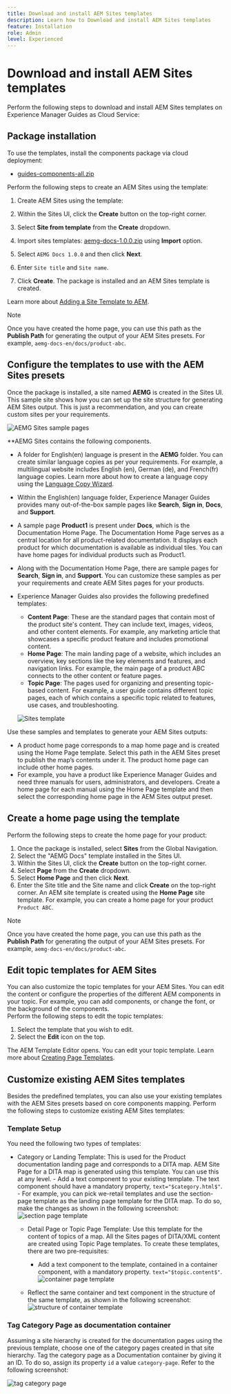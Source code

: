 ```yaml
---
title: Download and install AEM Sites templates
description: Learn how to Download and install AEM Sites templates
feature: Installation
role: Admin
level: Experienced
---
```


# Download and install AEM Sites templates

Perform the following steps to download and install AEM Sites templates on Experience Manager Guides as Cloud Service:

## Package installation

To use the templates, install the components package via cloud deployment: 
- [guides-components-all.zip](https://github.com/adobe/aemg-sites-components/releases/tag/v1.0.0)


    
Perform the following steps to create an AEM Sites using the template: 


1. Create AEM Sites using the template: 
1. Within the Sites UI, click the **Create** button on the top-right corner.
1. Select **Site from template** from the **Create** dropdown.

1. Import sites templates: [aemg-docs-1.0.0.zip]( https://github.com/adobe/aemg-sites-template/releases/tag/v1.0.0) using **Import** option.
1. Select `AEMG Docs 1.0.0` and then click **Next**.
1. Enter `Site title` and `Site name`.
1. Click **Create**. The package is installed and an AEM Sites template is created. 
    
Learn more about [Adding a Site Template to AEM](https://experienceleague.adobe.com/en/docs/experience-manager-cloud-service/content/sites/administering/site-creation/site-templates#adding).


>[!NOTE]
>
>Once you have created the home page, you can use this path as the **Publish Path** for generating the output of your AEM Sites presets. For example, `aemg-docs-en/docs/product-abc`.


## Configure the templates to use with the AEM Sites presets

Once the package is installed, a site named **AEMG** is created in the Sites UI. This sample site shows how you can set up the site structure for generating AEM Sites output. This is just a recommendation, and you can create custom sites per your requirements.

![AEMG Sites sample pages](assets/aemg-sites-sample-pages.png)


 **AEMG Sites contains the following components. 
- A folder for English(en) language is present in the **AEMG** folder. You can create similar language copies as per your requirements. For example, a multilingual website includes English (en), German (de), and French(fr) language copies.  Learn more about how to create a language copy using the [Language Copy Wizard](https://experienceleague.adobe.com/en/docs/experience-manager-65/content/sites/administering/introduction/tc-wizard).
- Within the English(en) language folder, Experience Manager Guides provides many out-of-the-box sample pages like **Search**, **Sign in**, **Docs**, and **Support**. 

- A sample page **Product1** is present under **Docs**, which is the Documentation Home Page. The Documentation Home Page serves as a central location for all product-related documentation. It displays each product for which documentation is available as individual tiles. You can have home pages for individual products such as Product1.
- Along with the Documentation Home Page, there are sample pages for **Search**, **Sign in**, and **Support**. You can customize these samples as per your requirements and create AEM Sites pages for your products.   
- Experience Manager Guides also provides the following predefined templates: 

    - **Content Page**: These are the standard pages that contain most of the product site's content. They can include text, images, videos, and other content elements. For example, any marketing article that showcases a specific product feature and includes promotional content.
    - **Home Page**: The main landing page of a website, which includes an overview, key sections like the key elements and features, and navigation links. For example, the main page of a product ABC connects to the other content or feature pages.
    - **Topic Page**: The pages used for organizing and presenting topic-based content. For example, a user guide contains different topic pages, each of which contains a specific topic related to features, use cases, and troubleshooting.
   
   ![Sites template](assets/sites-ui-templates.png)
   
Use these samples and templates to generate your AEM Sites outputs:
- A product home page corresponds to a map home page and is created using the Home Page template. Select this path in the AEM Sites preset to publish the map’s contents under it. The product home page can include other home pages. 
- For example, you have a product like Experience Manager Guides and need three manuals for users, administrators, and developers.  Create a home page for each manual using the Home Page template and then select the corresponding home page in the AEM Sites output preset.

## Create a home page using the template

Perform the following steps to create the home page for your product:  
1. Once the package is installed, select **Sites** from the Global Navigation.
1. Select the "AEMG Docs" template installed in the Sites UI.
1. Within the Sites UI, click the **Create** button on the top-right corner.
1. Select **Page** from the **Create** dropdown.
1. Select **Home Page** and then click **Next**. 
1. Enter the Site title and the Site name and click **Create** on the top-right corner. An AEM site template is created using the **Home Page** site template. For example, you can create a home page for your product `Product ABC`.


>[!NOTE]
>
>Once you have created the home page, you can use this path as the **Publish Path** for generating the output of your AEM Sites presets. For example, `aemg-docs-en/docs/product-abc`.

## Edit topic templates for AEM Sites

You can also customize the topic templates for your AEM Sites. You can edit the content or configure the properties of the different AEM components in your topic. For example, you can add components, or change the font, or the background of the components.  
Perform the following steps to edit the topic templates:
1. Select the template that you wish to edit. 
1. Select the **Edit** icon on the top.

The AEM Template Editor opens. You can edit your topic template. Learn more about [Creating Page Templates](https://experienceleague.adobe.com/en/docs/experience-manager-65/content/sites/authoring/siteandpage/templates#editing-a-template-structure-template-author).


## Customize existing AEM Sites templates 

Besides the predefined templates, you can also use your existing templates with the AEM Sites presets based on core components mapping. Perform the following steps to customize existing AEM Sites templates:

### Template Setup

You need the following two types of templates:

- Category or Landing Template: This is used for the Product documentation landing page and corresponds to a DITA map.  AEM Site Page for a DITA map is generated using this template. You can use this at any level.
        - Add a text component to your existing template. The text component should have a mandatory property, `text="$category.html$"`.
        - For example, you can pick we-retail templates and use the section-page template as the landing page template for the DITA map. To do so, make the changes as shown in the following screenshot:
![section page template](assets/customize-existing-aem-templates-section.png)
    -  Detail Page or Topic Page Template: Use this template for the content of topics of a map. All the Sites pages of DITA/XML content are created using Topic Page templates. To create these templates, there are two pre-requisites:
        - Add a text component to the template, contained in a container component, with a mandatory property. `text="$topic.content$"`. 
![container page template](assets/customize-existing-aem-templates-container.png)
 	 
    - Reflect the same container and text component in the structure of the same template, as shown in the following screenshot:
![structure of container template](assets/customize-existing-aem-templates-structure.png)
 	 
### Tag Category Page as documentation container

Assuming a site hierarchy is created for the documentation pages using the previous template, choose one of the category pages created in that site hierarchy. Tag the category page as a Documentation container by giving it an ID. 
To do so, assign its property `id` a value `category-page`. Refer to the following screenshot:
 
![tag category page](assets/customize-existing-aem-templates-tagging.png)





